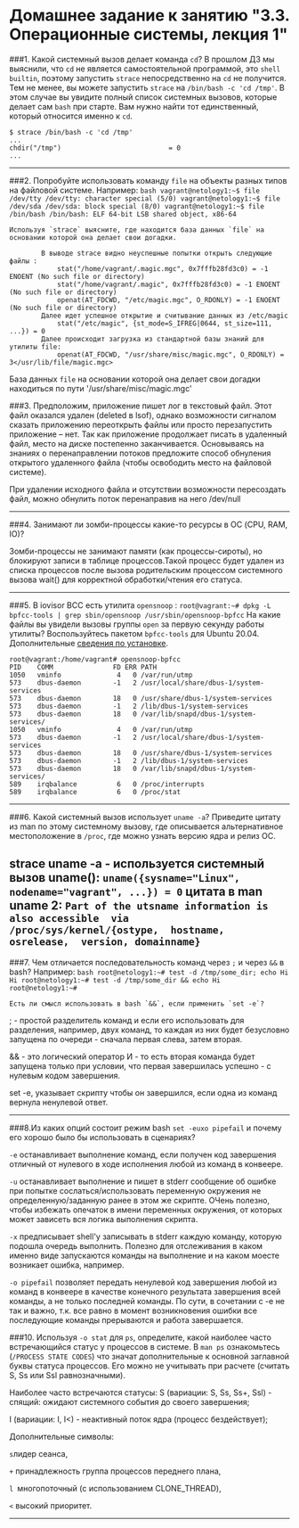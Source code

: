 # Домашнее задание к занятию "3.3. Операционные системы, лекция 1"


###1. Какой системный вызов делает команда `cd`? В прошлом ДЗ мы выяснили, что `cd` не является самостоятельной  программой, это `shell builtin`, поэтому запустить `strace` непосредственно на `cd` не получится. Тем не менее, вы можете запустить `strace` на `/bin/bash -c 'cd /tmp'`. В этом случае вы увидите полный список системных вызовов, которые делает сам `bash` при старте. Вам нужно найти тот единственный, который относится именно к `cd`.

```shell
$ strace /bin/bash -c 'cd /tmp'
...
chdir("/tmp")                           = 0
...
```
---

###2. Попробуйте использовать команду `file` на объекты разных типов на файловой системе. Например:
    ```bash
    vagrant@netology1:~$ file /dev/tty
    /dev/tty: character special (5/0)
    vagrant@netology1:~$ file /dev/sda
    /dev/sda: block special (8/0)
    vagrant@netology1:~$ file /bin/bash
    /bin/bash: ELF 64-bit LSB shared object, x86-64
    ```
   
    Используя `strace` выясните, где находится база данных `file` на основании которой она делает свои догадки.

```shell
        В выводе strace видно неуспешные попытки открыть следующие файлы :
            stat("/home/vagrant/.magic.mgc", 0x7fffb28fd3c0) = -1 ENOENT (No such file or directory)
            stat("/home/vagrant/.magic", 0x7fffb28fd3c0) = -1 ENOENT (No such file or directory)
            openat(AT_FDCWD, "/etc/magic.mgc", O_RDONLY) = -1 ENOENT (No such file or directory)
        Далее идет успешное открытие и считывание данных из /etc/magic 
            stat("/etc/magic", {st_mode=S_IFREG|0644, st_size=111, ...}) = 0
        Далее происходит загрузка из стандартной базы знаний для утилиты file:
            openat(AT_FDCWD, "/usr/share/misc/magic.mgc", O_RDONLY) = 3</usr/lib/file/magic.mgc>
```
База данных `file` на основании которой она делает свои догадки находиться по пути '/usr/share/misc/magic.mgc'

###3. Предположим, приложение пишет лог в текстовый файл. Этот файл оказался удален (deleted в lsof), однако возможности сигналом сказать приложению переоткрыть файлы или просто перезапустить приложение – нет. Так как приложение продолжает писать в удаленный файл, место на диске постепенно заканчивается. Основываясь на знаниях о перенаправлении потоков предложите способ обнуления открытого удаленного файла (чтобы освободить место на файловой системе).

При удалении исходного файла и отсутствии возможности пересоздать файл, можно обнулить поток перенаправив на него /dev/null

---

###4. Занимают ли зомби-процессы какие-то ресурсы в ОС (CPU, RAM, IO)?

 Зомби-процессы не занимают памяти (как процессы-сироты), но блокируют записи в таблице процессов.Такой процесс 
 будет удален из списка процессов после вызова родительским процессом системного вызова wait() для
 корректной обработки/чтения его статуса. 

---

###5. В iovisor BCC есть утилита `opensnoop` :
    ```
    root@vagrant:~# dpkg -L bpfcc-tools | grep sbin/opensnoop
    /usr/sbin/opensnoop-bpfcc
    ```
На какие файлы вы увидели вызовы группы `open` за первую секунду работы утилиты? Воспользуйтесь пакетом `bpfcc-tools` для Ubuntu 20.04. Дополнительные [сведения по установке](https://github.com/iovisor/bcc/blob/master/INSTALL.md).

```shell
root@vagrant:/home/vagrant# opensnoop-bpfcc
PID    COMM               FD ERR PATH
1050   vminfo              4   0 /var/run/utmp
573    dbus-daemon        -1   2 /usr/local/share/dbus-1/system-services
573    dbus-daemon        18   0 /usr/share/dbus-1/system-services
573    dbus-daemon        -1   2 /lib/dbus-1/system-services
573    dbus-daemon        18   0 /var/lib/snapd/dbus-1/system-services/
1050   vminfo              4   0 /var/run/utmp
573    dbus-daemon        -1   2 /usr/local/share/dbus-1/system-services
573    dbus-daemon        18   0 /usr/share/dbus-1/system-services
573    dbus-daemon        -1   2 /lib/dbus-1/system-services
573    dbus-daemon        18   0 /var/lib/snapd/dbus-1/system-services/
589    irqbalance          6   0 /proc/interrupts
589    irqbalance          6   0 /proc/stat
```
---

###6. Какой системный вызов использует `uname -a`? Приведите цитату из man по этому системному вызову, где описывается альтернативное местоположение в `/proc`, где можно узнать версию ядра и релиз ОС.

strace uname -a - используется системный вызов uname():
`uname({sysname="Linux", nodename="vagrant", ...}) = 0`
цитата в man  uname 2:
`Part of the utsname information is also accessible  via  /proc/sys/kernel/{ostype,  hostname,  osrelease, 
         version, domainname}`
---
###7. Чем отличается последовательность команд через `;` и через `&&` в bash? Например:
    ```bash
    root@netology1:~# test -d /tmp/some_dir; echo Hi
    Hi
    root@netology1:~# test -d /tmp/some_dir && echo Hi
    root@netology1:~#
    ```
   
    Есть ли смысл использовать в bash `&&`, если применить `set -e`?


; - простой разделитель команд и если его использовать для разделения, например, двух команд, то каждая из них
будет безусловно запущена по очереди - сначала первая слева, затем вторая.
            
&& - это логический оператор И - то есть вторая команда будет запущена только при условии, что первая завершилась
успешно - с нулевым кодом завершения.
      
set -e, указывает скрипту чтобы он завершился, если одна из команд вернула ненулевой ответ.

---

###8.Из каких опций состоит режим bash `set -euxo pipefail` и почему его хорошо было бы использовать в сценариях?

 `-e` останавливает выполнение команд, если получен код завершения отличный от нулевого в ходе исполнения любой из команд
 в конвеере. 

 `-u` останавливает выполнение и пишет в stderr сообщение об ошибке при попытке сослаться/использовать переменную
 окружения не определенную/заданную ранее в этом же скрипте. ОЧень полезно, чтобы избежать опечаток в имени переменных
 окружения, от которых может зависеть вся логика выполнения скрипта.
 
`-x` предписывает shell'у записывать в stderr каждую команду, которую подошла очередь выполнить. Полезно для отслеживания
 в каком именно виде запускаются команды на выполнение и на каком моесте возникает ошибка, например.
 
`-o pipefail` позволяет передать ненулевой код завершения любой из команд в конвеере в качестве конечного результата
 завершения всей команды, а не только последней команды. По сути, в сочетании с -e не так и важно, т.к. все равно в
 момент возникновения ошибки все последующие команды прерываются и работа завершается.


###10. Используя `-o stat` для `ps`, определите, какой наиболее часто встречающийся статус у процессов в системе. В `man ps` ознакомьтесь (`/PROCESS STATE CODES`) что значат дополнительные к основной заглавной буквы статуса процессов. Его можно не учитывать при расчете (считать S, Ss или Ssl равнозначными).

 Наиболее часто встречаются статусы: S (вариации: S, Ss, Ss+, Ssl) - cпящий: ожидают системного события до своего завершения;

I (вариации: I, I<) - неактивный поток ядра (процесс бездействует);

Дополнительные символы:

`s`лидер сеанса,

`+` принадлежность группа процессов переднего плана,

`l `многопоточный (с использованием CLONE_THREAD),

`<` высокий приоритет.

 ---


